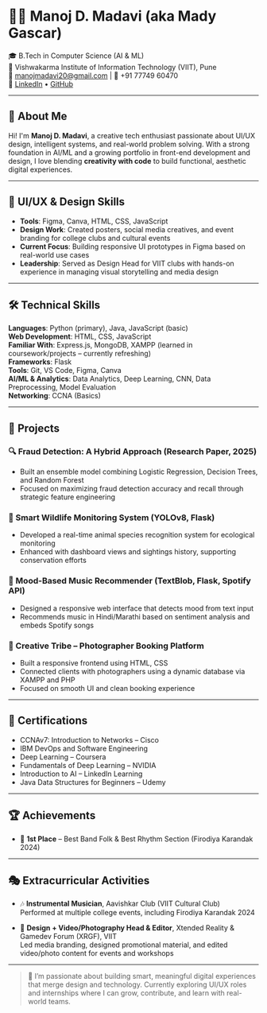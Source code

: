 # 👨‍💻 Manoj D. Madavi (aka Mady Gascar)

🎓 B.Tech in Computer Science (AI & ML)  
📍 Vishwakarma Institute of Information Technology (VIIT), Pune  
📧 manojmadavi20@gmail.com | 📱 +91 77749 60470  
🔗 [LinkedIn](https://www.linkedin.com/in/manoj-madavi-20ish/) • [GitHub](https://github.com/ManojMadavi)

---

## 🚀 About Me

Hi! I'm **Manoj D. Madavi**, a creative tech enthusiast passionate about UI/UX design, intelligent systems, and real-world problem solving. With a strong foundation in AI/ML and a growing portfolio in front-end development and design, I love blending **creativity with code** to build functional, aesthetic digital experiences.

---

## 🎨 UI/UX & Design Skills

- **Tools**: Figma, Canva, HTML, CSS, JavaScript  
- **Design Work**: Created posters, social media creatives, and event branding for college clubs and cultural events  
- **Current Focus**: Building responsive UI prototypes in Figma based on real-world use cases  
- **Leadership**: Served as Design Head for VIIT clubs with hands-on experience in managing visual storytelling and media design

---

## 🛠️ Technical Skills

**Languages**: Python (primary), Java, JavaScript (basic)  
**Web Development**: HTML, CSS, JavaScript  
**Familiar With**: Express.js, MongoDB, XAMPP (learned in coursework/projects – currently refreshing)  
**Frameworks**: Flask  
**Tools**: Git, VS Code, Figma, Canva  
**AI/ML & Analytics**: Data Analytics, Deep Learning, CNN, Data Preprocessing, Model Evaluation  
**Networking**: CCNA (Basics)

---

## 💼 Projects

### 🔍 Fraud Detection: A Hybrid Approach (Research Paper, 2025)
- Built an ensemble model combining Logistic Regression, Decision Trees, and Random Forest
- Focused on maximizing fraud detection accuracy and recall through strategic feature engineering

### 🐾 Smart Wildlife Monitoring System (YOLOv8, Flask)
- Developed a real-time animal species recognition system for ecological monitoring
- Enhanced with dashboard views and sightings history, supporting conservation efforts

### 🎵 Mood-Based Music Recommender (TextBlob, Flask, Spotify API)
- Designed a responsive web interface that detects mood from text input
- Recommends music in Hindi/Marathi based on sentiment analysis and embeds Spotify songs

### 📸 Creative Tribe – Photographer Booking Platform
- Built a responsive frontend using HTML, CSS
- Connected clients with photographers using a dynamic database via XAMPP and PHP
- Focused on smooth UI and clean booking experience

---

## 📜 Certifications

- CCNAv7: Introduction to Networks – Cisco  
- IBM DevOps and Software Engineering  
- Deep Learning – Coursera  
- Fundamentals of Deep Learning – NVIDIA  
- Introduction to AI – LinkedIn Learning  
- Java Data Structures for Beginners – Udemy

---

## 🏆 Achievements

- 🥇 **1st Place** – Best Band Folk & Best Rhythm Section (Firodiya Karandak 2024)

---

## 🎭 Extracurricular Activities

- 🎶 **Instrumental Musician**, Aavishkar Club (VIIT Cultural Club)  
  Performed at multiple college events, including Firodiya Karandak 2024

- 🎥 **Design + Video/Photography Head & Editor**, Xtended Reality & Gamedev Forum (XRGF), VIIT  
  Led media branding, designed promotional material, and edited video/photo content for events and workshops

---

> 📌 I’m passionate about building smart, meaningful digital experiences that merge design and technology. Currently exploring UI/UX roles and internships where I can grow, contribute, and learn with real-world teams.
